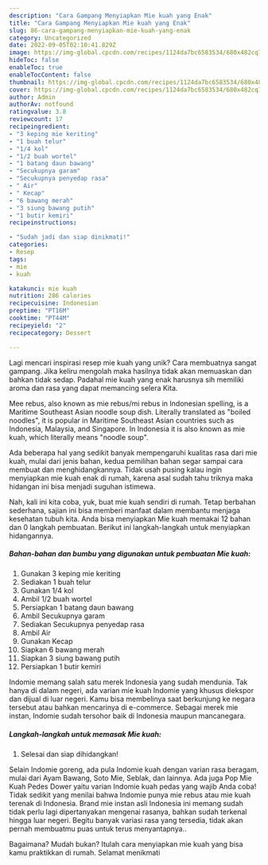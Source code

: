 ```yaml
---
description: "Cara Gampang Menyiapkan Mie kuah yang Enak"
title: "Cara Gampang Menyiapkan Mie kuah yang Enak"
slug: 86-cara-gampang-menyiapkan-mie-kuah-yang-enak
category: Uncategorized
date: 2022-09-05T02:10:41.829Z
image: https://img-global.cpcdn.com/recipes/1124da7bc6583534/680x482cq70/mie-kuah-foto-resep-utama.jpg
hideToc: false
enableToc: true
enableTocContent: false
thumbnail: https://img-global.cpcdn.com/recipes/1124da7bc6583534/680x482cq70/mie-kuah-foto-resep-utama.jpg
cover: https://img-global.cpcdn.com/recipes/1124da7bc6583534/680x482cq70/mie-kuah-foto-resep-utama.jpg
author: Admin
authorAv: notfound
ratingvalue: 3.8
reviewcount: 17
recipeingredient:
- "3 keping mie keriting"
- "1 buah telur"
- "1/4 kol"
- "1/2 buah wortel"
- "1 batang daun bawang"
- "Secukupnya garam"
- "Secukupnya penyedap rasa"
- " Air"
- " Kecap"
- "6 bawang merah"
- "3 siung bawang putih"
- "1 butir kemiri"
recipeinstructions:

- "Sudah jadi dan siap dinikmati!"
categories:
- Resep
tags:
- mie
- kuah

katakunci: mie kuah 
nutrition: 286 calories
recipecuisine: Indonesian
preptime: "PT16M"
cooktime: "PT44M"
recipeyield: "2"
recipecategory: Dessert

---
```





Lagi mencari inspirasi resep mie kuah yang unik? Cara membuatnya sangat gampang. Jika keliru mengolah maka hasilnya tidak akan memuaskan dan bahkan tidak sedap. Padahal mie kuah yang enak harusnya sih memiliki aroma dan rasa yang dapat memancing selera Kita.





Mee rebus, also known as mie rebus/mi rebus in Indonesian spelling, is a Maritime Southeast Asian noodle soup dish. Literally translated as &#34;boiled noodles&#34;, it is popular in Maritime Southeast Asian countries such as Indonesia, Malaysia, and Singapore. In Indonesia it is also known as mie kuah, which literally means &#34;noodle soup&#34;.

Ada beberapa hal yang sedikit banyak mempengaruhi kualitas rasa dari mie kuah, mulai dari jenis bahan, kedua pemilihan bahan segar sampai cara membuat dan menghidangkannya. Tidak usah pusing kalau ingin menyiapkan mie kuah enak di rumah, karena asal sudah tahu triknya maka hidangan ini bisa menjadi suguhan istimewa.






Nah, kali ini kita coba, yuk, buat mie kuah sendiri di rumah. Tetap berbahan sederhana, sajian ini bisa memberi manfaat dalam membantu menjaga kesehatan tubuh kita. Anda bisa menyiapkan Mie kuah memakai 12 bahan dan 0 langkah pembuatan. Berikut ini langkah-langkah untuk menyiapkan hidangannya.

<!--inarticleads1-->

##### Bahan-bahan dan bumbu yang digunakan untuk pembuatan Mie kuah:

1. Gunakan 3 keping mie keriting
1. Sediakan 1 buah telur
1. Gunakan 1/4 kol
1. Ambil 1/2 buah wortel
1. Persiapkan 1 batang daun bawang
1. Ambil Secukupnya garam
1. Sediakan Secukupnya penyedap rasa
1. Ambil  Air
1. Gunakan  Kecap
1. Siapkan 6 bawang merah
1. Siapkan 3 siung bawang putih
1. Persiapkan 1 butir kemiri


Indomie memang salah satu merek Indonesia yang sudah mendunia. Tak hanya di dalam negeri, ada varian mie kuah Indomie yang khusus diekspor dan dijual di luar negeri. Kamu bisa membelinya saat berkunjung ke negara tersebut atau bahkan mencarinya di e-commerce. Sebagai merek mie instan, Indomie sudah tersohor baik di Indonesia maupun mancanegara. 

<!--inarticleads2-->

##### Langkah-langkah untuk memasak Mie kuah:


1. Selesai dan siap dihidangkan!

Selain Indomie goreng, ada pula Indomie kuah dengan varian rasa beragam, mulai dari Ayam Bawang, Soto Mie, Seblak, dan lainnya. Ada juga Pop Mie Kuah Pedes Dower yaitu varian Indomie kuah pedas yang wajib Anda coba! Tidak sedikit yang menilai bahwa Indomie punya mie rebus atau mie kuah terenak di Indonesia. Brand mie instan asli Indonesia ini memang sudah tidak perlu lagi dipertanyakan mengenai rasanya, bahkan sudah terkenal hingga luar negeri. Begitu banyak variasi rasa yang tersedia, tidak akan pernah membuatmu puas untuk terus menyantapnya.. 

Bagaimana? Mudah bukan? Itulah cara menyiapkan mie kuah yang bisa kamu praktikkan di rumah. Selamat menikmati
